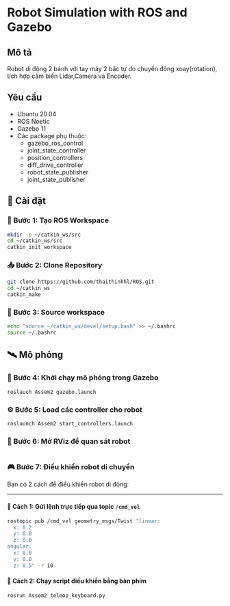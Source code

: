 
# Robot Simulation with ROS and Gazebo

## Mô tả
Robot di động 2 bánh với tay máy 2 bậc tự do chuyển đông xoay(rotation), tích hợp cảm biến Lidar,Camera và Encoder.

## Yêu cầu
- Ubuntu 20.04
- ROS Noetic
- Gazebo 11
- Các package phụ thuộc:
  - gazebo_ros_control
  - joint_state_controller
  - position_controllers
  - diff_drive_controller
  - robot_state_publisher
  - joint_state_publisher

## 🚀 Cài đặt

### 🔧 Bước 1: Tạo ROS Workspace

```bash
mkdir -p ~/catkin_ws/src
cd ~/catkin_ws/src
catkin_init_workspace   
```

### 📥 Bước 2: Clone Repository

```bash
git clone https://github.com/thaithinhhl/ROS.git
cd ~/catkin_ws
catkin_make
```

### 🧠 Bước 3: Source workspace

```bash
echo "source ~/catkin_ws/devel/setup.bash" >> ~/.bashrc
source ~/.bashrc
```
## 🛰️ Mô phỏng

### 🎯 Bước 4: Khởi chạy mô phỏng trong Gazebo 

``` bash
roslauch Assem2 gazebo.launch
```

### ⚙️ Bước 5: Load các controller cho robot 
``` bash
roslaunch Assem2 start_controllers.launch
```

### 🧭 Bước 6: Mở RViz để quan sát robot
``` roslauch Assem2 display.launch
```

### 🎮 Bước 7: Điều khiển robot di chuyển

Bạn có 2 cách để điều khiển robot di động:

---

#### 🧭 Cách 1: Gửi lệnh trực tiếp qua topic `/cmd_vel`

```bash
rostopic pub /cmd_vel geometry_msgs/Twist "linear:
  x: 0.2
  y: 0.0
  z: 0.0
angular:
  x: 0.0
  y: 0.0
  z: 0.5" -r 10
```
#### 🧭 Cách 2: Chạy script điều khiển bằng bàn phím

```bash
rosrun Assem2 teleop_keyboard.py
``` 
